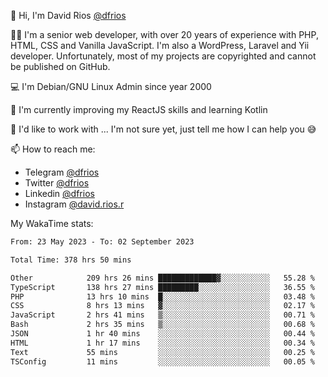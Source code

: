 👋 Hi, I'm David Rios [@dfrios](https://github.com/dfrios)

👨‍💻 I'm a senior web developer, with over 20 years of experience with PHP, HTML, CSS and Vanilla JavaScript. I'm also a WordPress, Laravel and Yii developer. Unfortunately, most of my projects are copyrighted and cannot be published on GitHub.

💻 I'm Debian/GNU Linux Admin since year 2000

🌱 I'm currently improving my ReactJS skills and learning Kotlin

💞️ I'd like to work with ... I'm not sure yet, just tell me how I can help you 😅


📫 How to reach me:
* Telegram [@dfrios](https://t.me/dfrios)
* Twitter [@dfrios](https://twitter.com/dfrios)
* Linkedin [@dfrios](https://linkedin.com/in/dfrios)
* Instagram [@david.rios.r](https://instagram.com/david.rios.r)



My WakaTime stats:
<!--START_SECTION:waka-->

```txt
From: 23 May 2023 - To: 02 September 2023

Total Time: 378 hrs 50 mins

Other            209 hrs 26 mins █████████████▓░░░░░░░░░░░   55.28 %
TypeScript       138 hrs 27 mins █████████░░░░░░░░░░░░░░░░   36.55 %
PHP              13 hrs 10 mins  █░░░░░░░░░░░░░░░░░░░░░░░░   03.48 %
CSS              8 hrs 13 mins   ▓░░░░░░░░░░░░░░░░░░░░░░░░   02.17 %
JavaScript       2 hrs 41 mins   ▒░░░░░░░░░░░░░░░░░░░░░░░░   00.71 %
Bash             2 hrs 35 mins   ▒░░░░░░░░░░░░░░░░░░░░░░░░   00.68 %
JSON             1 hr 40 mins    ░░░░░░░░░░░░░░░░░░░░░░░░░   00.44 %
HTML             1 hr 17 mins    ░░░░░░░░░░░░░░░░░░░░░░░░░   00.34 %
Text             55 mins         ░░░░░░░░░░░░░░░░░░░░░░░░░   00.25 %
TSConfig         11 mins         ░░░░░░░░░░░░░░░░░░░░░░░░░   00.05 %
```

<!--END_SECTION:waka-->
